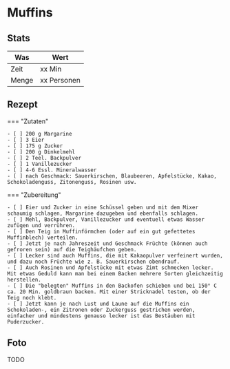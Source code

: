 # Muffins

## Stats

| Was   | Wert        |
|-------|-------------|
| Zeit  | xx Min      |
| Menge | xx Personen |

## Rezept

=== "Zutaten"

    - [ ] 200 g Margarine
    - [ ] 3 Eier
    - [ ] 175 g Zucker
    - [ ] 200 g Dinkelmehl
    - [ ] 2 Teel. Backpulver
    - [ ] 1 Vanillezucker
    - [ ] 4-6 Essl. Mineralwasser
    - [ ] nach Geschmack: Sauerkirschen, Blaubeeren, Apfelstücke, Kakao, Schokoladenguss, Zitonenguss, Rosinen usw.

=== "Zubereitung"

    - [ ] Eier und Zucker in eine Schüssel geben und mit dem Mixer schaumig schlagen, Margarine dazugeben und ebenfalls schlagen.
    - [ ] Mehl, Backpulver, Vanillezucker und eventuell etwas Wasser zufügen und verrühren.
    - [ ] Den Teig in Muffinförmchen (oder auf ein gut gefettetes Muffinblech) verteilen.
    - [ ] Jetzt je nach Jahreszeit und Geschmack Früchte (können auch gefroren sein) auf die Teighäufchen geben.
    - [ ] Lecker sind auch Muffins, die mit Kakaopulver verfeinert wurden, und dazu noch Früchte wie z. B. Sauerkirschen obendrauf.
    - [ ] Auch Rosinen und Apfelstücke mit etwas Zimt schmecken lecker. Mit etwas Geduld kann man bei einem Backen mehrere Sorten gleichzeitig herstellen.
    - [ ] Die "belegten" Muffins in den Backofen schieben und bei 150° C ca. 20 Min. goldbraun backen. Mit einer Stricknadel testen, ob der Teig noch klebt.
    - [ ] Jetzt kann je nach Lust und Laune auf die Muffins ein Schokoladen-, ein Zitronen oder Zuckerguss gestrichen werden, einfacher und mindestens genauso lecker ist das Bestäuben mit Puderzucker.

## Foto

TODO
